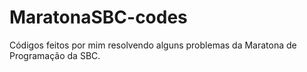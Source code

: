 # MaratonaSBC-codes
Códigos feitos por mim resolvendo alguns problemas da Maratona de Programação da SBC.
